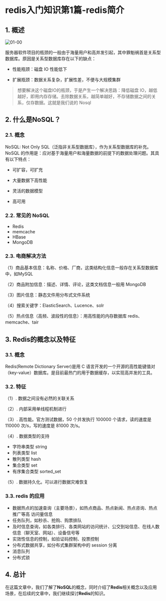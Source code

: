 # redis入门知识第1篇-redis简介

## 1. 概述

![01-00](../img/01-00.png)

服务器软件项目的瓶颈的一般由于海量用户和高并发引起，其中罪魁祸首是关系型数据库。原因是关系型数据库存在以下的缺点：

- 性能瓶颈：磁盘 IO 性能低下

- 扩展瓶颈：数据关系复杂，扩展性差，不便与大规模集群

> 想要解决这个磁盘IO的瓶颈，于是产生一个解决思路：降低磁盘 IO，越低越好，即用内存存储。去除数据关系，越简单越好，不存储数据之间的关系，仅存数据。这就是我们说的 Nosql

## 2. 什么是NoSQL？

### 2.1. 概念

NoSQL: Not Only SQL（泛指非关系型数据库），作为关系型数据库的补充。NoSQL 的作用是：应对基于海量用户和海量数据的前提下的数据处理问题。其具有以下特点：

- 可扩容，可扩充
- 大量数据下高性能

- 灵活的数据模型
- 高可用

### 2.2. 常见的 NoSQL

- Redis
- memcache
- HBase
- MongoDB

### 2.3. 电商解决方法

（1）商品基本信息：名称、价格、厂商，这类结构化信息一般存在关系型数据库中，如MySQL

（2）商品附加信息：描述、详情、评论，这类文档信息一般用 MongoDB

（3）图片信息：静态文件用分布式文件系统

（4）搜索关键字：ElasticSearch、Lucence、solr

（5）热点信息（高频、波段性的信息）：用高性能的内存数据库 redis、memcache、tair

## 3. Redis的概念以及特征

### 3.1. 概念

Redis(Remote Dictionary Server)是用 C 语言开发的一个开源的高性能键值对（key-value）数据库。是目前最热门的用于数据缓存，以实现高并发的工具。

### 3.2. 特征

（1）. 数据之间没有必然的关联关系

（2）. 内部采用单线程机制进行

（3）. 高性能。官方测试数据，50 个并发执行 100000 个请求，读的速度是 110000 次/s，写的速度是 81000 次/s。

（4）. 数据类型的支持

- 字符串类型 string
- 列表类型 list
- 散列类型 hash
- 集合类型 set
- 有序集合类型 sorted_set

（5）. 数据持久化。可以进行数据灾难恢复

### 3.3. redis 的应用

- 数据热点的加速查询（主要场景），如热点商品、热点新闻、热点咨询、热点推广等高 访问量信息
- 任务队列，如秒杀、抢购、购票排队
- 及时信息查询，如各类排行、各类网站的访问统计、公交到站信息、在线人数信息（聊天室、网站）、设备信号等
- 实效性信息的控制，如验证码控制、投票控制
- 分布式数据共享，如分布式集群架构中的 session 分离
- 消息队列
- 分布式锁

## 4. 总计

在这篇文章中，我们了解了**NoSQL**的概念，同时介绍了**Redis**相关概念以及应用场景，在后续的文章中，我们继续探讨**Redis**的知识。
